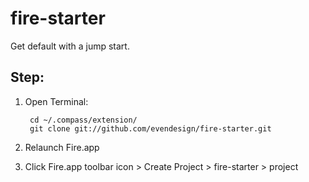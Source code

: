 fire-starter
============

Get default with a jump start.

## Step:

1. Open Terminal:

        cd ~/.compass/extension/
        git clone git://github.com/evendesign/fire-starter.git

2. Relaunch Fire.app

3. Click Fire.app toolbar icon > Create Project > fire-starter > project
